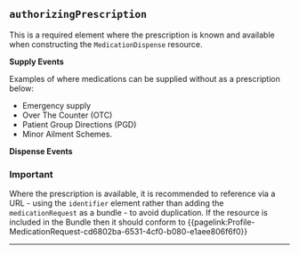 ## `authorizingPrescription`
This is a required element where the prescription is known and available when constructing the `MedicationDispense` resource.

**Supply Events**

Examples of where medications can be supplied without as a prescription below:

- Emergency supply
- Over The Counter (OTC)
- Patient Group Directions (PGD) 
- Minor Ailment Schemes.

**Dispense Events**

<div markdown="span" class="alert alert-warning" role="alert"><i class="fa fa-information"></i><h3>Important</h3>
 Where the prescription is available, it is recommended to reference via a URL - using the <code>identifier</code> element rather than adding the <code>medicationRequest</code> as a bundle - to avoid duplication. If the resource is included in the Bundle then it should conform to {{pagelink:Profile-MedicationRequest-cd6802ba-6531-4cf0-b080-e1aee806f6f0}}
</div>

---
